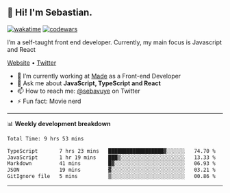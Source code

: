 ## 👋 Hi! I'm Sebastian.

[![wakatime](https://wakatime.com/badge/user/df0036c6-328a-4a39-be9b-e49417ed22a1.svg)](https://wakatime.com/@df0036c6-328a-4a39-be9b-e49417ed22a1)
[![codewars](https://www.codewars.com/users/sebavuye/badges/small)](https://www.codewars.com/users/sebavuye)

I’m a self-taught front end developer. Currently, my main focus is Javascript and React

[Website](https://sebastianvuye.be) • [Twitter](https://twitter.com/sebavuye)

- 🔭 I’m currently working at [Made](https://made.be/) as a Front-end Developer
- 💬 Ask me about **JavaScript, TypeScript and React**
- 📫 How to reach me: [@sebavuye](https://twitter.com/sebavuye) on Twitter
- ⚡ Fun fact: Movie nerd

-------

📊 **Weekly development breakdown**

<!--START_SECTION:waka-->

```txt
Total Time: 9 hrs 53 mins

TypeScript       7 hrs 23 mins   ██████████████████▓░░░░░░   74.70 %
JavaScript       1 hr 19 mins    ███▒░░░░░░░░░░░░░░░░░░░░░   13.33 %
Markdown         41 mins         █▓░░░░░░░░░░░░░░░░░░░░░░░   06.93 %
JSON             19 mins         ▓░░░░░░░░░░░░░░░░░░░░░░░░   03.21 %
GitIgnore file   5 mins          ▒░░░░░░░░░░░░░░░░░░░░░░░░   00.86 %
```

<!--END_SECTION:waka-->
-------
